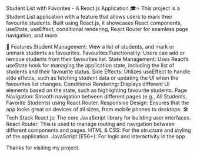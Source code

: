Student List with Favorites - A React.js Application 🎓⭐
This project is a Student List application with a feature that allows users to mark their favourite students. Built using React.js, 
it showcases React components, useState, useEffect, conditional rendering, React Router for seamless page navigation, and more.

🌟 Features
Student Management: View a list of students, and mark or unmark students as favourites.
Favourites Functionality: Users can add or remove students from their favourites list.
State Management: Uses React’s useState hook for managing the application state, including the list of students and their favourite status.
Side Effects: Utilizes useEffect to handle side effects, such as fetching student data or updating the UI when the favourites list changes.
Conditional Rendering: Displays different UI elements based on the state, such as highlighting favourite students.
Page Navigation: Smooth navigation between different pages (e.g., All Students, Favorite Students) using React Router.
Responsive Design: Ensures that the app looks great on devices of all sizes, from mobile phones to desktops.
🛠️ Tech Stack
React.js: The core JavaScript library for building user interfaces.
React Router: This is used to manage routing and navigation between different components and pages.
HTML & CSS: For the structure and styling of the application.
JavaScript (ES6+): For logic and interactivity in the app.

Thanks for visiting my project.
